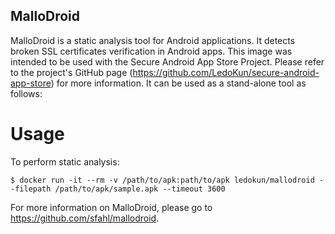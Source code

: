 MalloDroid
---------------------------------
MalloDroid is a static analysis tool for Android applications. It detects broken SSL certificates verification in Android apps. This image was intended to be used with the Secure Android App Store Project. Please refer to the project's GitHub page (https://github.com/LedoKun/secure-android-app-store) for more information. It can be used as a stand-alone tool as follows:

Usage
==================

To perform static analysis:
```
$ docker run -it --rm -v /path/to/apk:path/to/apk ledokun/mallodroid --filepath /path/to/apk/sample.apk --timeout 3600
```

For more information on MalloDroid, please go to https://github.com/sfahl/mallodroid.
